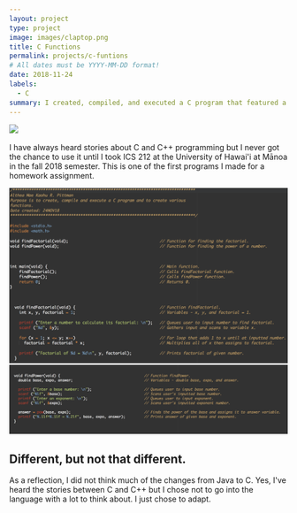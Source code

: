 ```yaml
---
layout: project
type: project
image: images/claptop.png
title: C Functions
permalink: projects/c-funtions
# All dates must be YYYY-MM-DD format!
date: 2018-11-24
labels:
  - C
summary: I created, compiled, and executed a C program that featured a series of functions.
---
```

<img class="ui small right circular floated image" src="../images/c.png">

I have always heard stories about C and C++ programming but I never got the chance to use it until I took ICS 212 at the University of Hawai'i at Mānoa in the fall 2018 semester. This is one of the first programs I made for a homework assignment.

<img class="ui large leftright floated image" src="../images/c1.png">
<img class="ui large leftright floated image" src="../images/c2.png">

## Different, but not that different.

As a reflection, I did not think much of the changes from Java to C. Yes, I've heard the stories between C and C++ but I chose not to go into the language with a lot to think about. I just chose to adapt.


